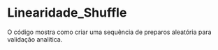 # Linearidade_Shuffle
O código mostra como criar uma sequência de preparos aleatória para validação analítica.
